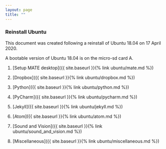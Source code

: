 ```yaml
---
layout: page
title: ""
---
```


### Reinstall Ubuntu

This document was created following a reinstall of Ubuntu 18.04 on 17 April 2020.

A bootable version of Ubuntu 18.04 is on the micro-sd card A.


1. [Setup MATE desktop]({{ site.baseurl }}{% link ubuntu/mate.md %})

1. [Dropbox]({{ site.baseurl }}{% link ubuntu/dropbox.md %})

1. [Python]({{ site.baseurl }}{% link ubuntu/python.md %})

1. [PyCharm]({{ site.baseurl }}{% link ubuntu/pycharm.md %})

1. [Jekyll]({{ site.baseurl }}{% link ubuntu/jekyll.md %})

1. [Atom]({{ site.baseurl }}{% link ubuntu/atom.md %})

1. [Sound and Vision]({{ site.baseurl }}{% link ubuntu/sound_and_vision.md %})

1. [Miscellaneous]({{ site.baseurl }}{% link ubuntu/miscellaneous.md %})
